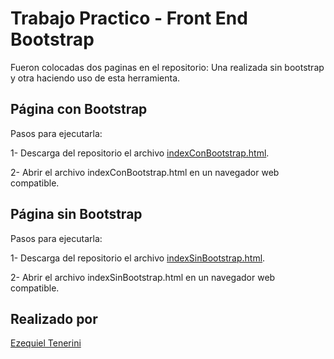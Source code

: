 # Trabajo Practico - Front End Bootstrap
Fueron colocadas dos paginas en el repositorio: Una realizada sin bootstrap y otra haciendo uso de esta herramienta.

## Página con Bootstrap
Pasos para ejecutarla:

1- Descarga del repositorio el archivo [indexConBootstrap.html](https://github.com/Teneze/TP2-FrontEnd-HTML/blob/main/indexConBootstrap.html).

2- Abrir el archivo indexConBootstrap.html en un navegador web compatible.
 
## Página sin Bootstrap
Pasos para ejecutarla:

1- Descarga del repositorio el archivo [indexSinBootstrap.html](https://github.com/Teneze/TP2-FrontEnd-HTML/blob/main/indexSinBootstrap.html).

2- Abrir el archivo indexSinBootstrap.html en un navegador web compatible.

## Realizado por
[Ezequiel Tenerini](https://github.com/Teneze)
